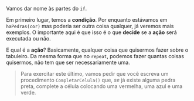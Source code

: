 Vamos dar nome às partes do `if`.

Em primeiro lugar, temos a **condição**. Por enquanto estávamos em `haPedras(cor)` mas poderia ser outra coisa qualquer, já veremos mais exemplos. O importante aqui é que isso é o que **decide** se a **ação** será executada ou não.

E qual é a **ação**? Basicamente, qualquer coisa que quisermos fazer sobre o tabuleiro. Da mesma forma que no `repeat`, podemos fazer quantas coisas quisermos, não tem que ser necessariamente uma.

> Para exercitar este último, vamos pedir que você escreva um procedimento `CompletarCelula()` que, _se_ já existe alguma pedra preta, complete a célula colocando uma vermelha, uma azul e uma verde.
